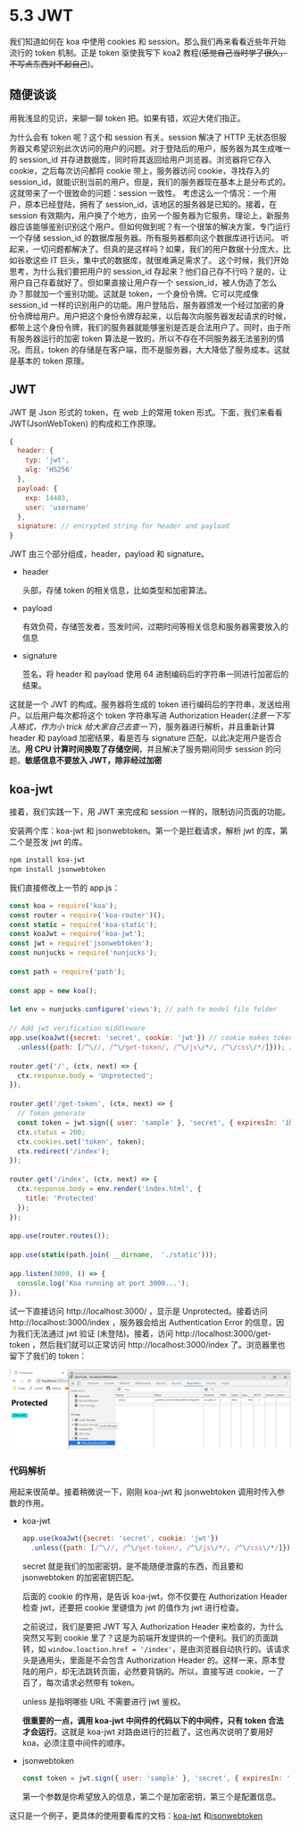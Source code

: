 # 5.3 JWT

我们知道如何在 koa 中使用 cookies 和 session。那么我们再来看看近些年开始流行的 token 机制。正是 token 驱使我写下 koa2 教程(~~感觉自己当时学了很久，不写点东西对不起自己~~)。

## 随便谈谈

用我浅显的见识，来聊一聊 token 把。如果有错，欢迎大佬们指正。

为什么会有 token 呢？这个和 session 有关。session 解决了 HTTP 无状态但服务器又希望识别此次访问的用户的问题。对于登陆后的用户，服务器为其生成唯一的 session_id 并存进数据库，同时将其返回给用户浏览器。浏览器将它存入 cookie，之后每次访问都将 cookie 带上，服务器访问 cookie，寻找存入的 session_id，就能识别当前的用户。但是，我们的服务器现在基本上是分布式的。这就带来了一个很致命的问题：session 一致性。
考虑这么一个情况：一个用户，原本已经登陆，拥有了 session_id，该地区的服务器是已知的。接着，在 session 有效期内，用户换了个地方，由另一个服务器为它服务。理论上，新服务器应该能够鉴别识别这个用户。但如何做到呢？有一个很笨的解决方案，专门运行一个存储 session_id 的数据库服务器。所有服务器都向这个数据库进行访问。
听起来，一切问题都解决了。但真的是这样吗？如果，我们的用户数据十分庞大，比如谷歌这些 IT 巨头，集中式的数据库，就很难满足需求了。
这个时候，我们开始思考，为什么我们要把用户的 session_id 存起来？他们自己存不行吗？是的，让用户自己存着就好了。但如果直接让用户存一个 session_id，被人伪造了怎么办？那就加一个鉴别功能。这就是 token，一个身份令牌。它可以完成像 session_id 一样的识别用户的功能。用户登陆后，服务器颁发一个经过加密的身份令牌给用户。用户把这个身份令牌存起来，以后每次向服务器发起请求的时候，都带上这个身份令牌，我们的服务器就能够鉴别是否是合法用户了。同时，由于所有服务器运行的加密 token 算法是一致的，所以不存在不同服务器无法鉴别的情况。而且，token 的存储是在客户端，而不是服务器，大大降低了服务成本。这就是基本的 token 原理。

## JWT

JWT 是 Json 形式的 token，在 web 上的常用 token 形式。下面，我们来看看 JWT(JsonWebToken) 的构成和工作原理。

```javascript
{
  header: {
    typ: 'jwt',
    alg: 'HS256'
  },
  payload: {
    exp: 14483,
    user: 'username'
  },
  signature: // encrypted string for header and payload
}
```

JWT 由三个部分组成，header，payload 和 signature。

- header
  
  头部，存储 token 的相关信息，比如类型和加密算法。

- payload

  有效负荷，存储签发者，签发时间，过期时间等相关信息和服务器需要放入的信息

- signature

  签名，将 header 和 payload 使用 64 进制编码后的字符串一同进行加密后的结果。

这就是一个 JWT 的构成。服务器将生成的 token 进行编码后的字符串，发送给用户。以后用户每次都将这个 token 字符串写进 Authorization Header(*注意一下写入格式，作为小 trick 给大家自己去查一下*)，服务器进行解析，并且重新计算 header 和 payload 加密结果，看是否与 signature 匹配，以此决定用户是否合法。**用 CPU 计算时间换取了存储空间**，并且解决了服务期间同步 session 的问题。**敏感信息不要放入 JWT，除非经过加密**

## koa-jwt

接着，我们实践一下，用 JWT 来完成和 session 一样的，限制访问页面的功能。

安装两个库：koa-jwt 和 jsonwebtoken。第一个是拦截请求，解析 jwt 的库，第二个是签发 jwt 的库。

```bash
npm install koa-jwt
npm install jsonwebtoken
```

我们直接修改上一节的 app.js：

```javascript
const koa = require('koa');
const router = require('koa-router')();
const static = require('koa-static');
const koaJwt = require('koa-jwt');
const jwt = require('jsonwebtoken');
const nunjucks = require('nunjucks');

const path = require('path');

const app = new koa();

let env = nunjucks.configure('views'); // path to model file folder

// Add jwt verification middleware
app.use(koaJwt({secret: 'secret', cookie: 'jwt'}) // cookie makes token also be searched in cookies with certain name, too
  .unless({path: [/^\//, /^\/get-token/, /^\/js\/*/, /^\/css\/*/]})); // the url need not to be verified

router.get('/', (ctx, next) => {
  ctx.response.body = 'Unprotected';
});

router.get('/get-token', (ctx, next) => {
  // Token generate
  const token = jwt.sign({ user: 'sample' }, 'secret', { expiresIn: '1h' });
  ctx.status = 200;
  ctx.cookies.set('token', token);
  ctx.redirect('/index');
});

router.get('/index', (ctx, next) => {
  ctx.response.body = env.render('index.html', {
    title: 'Protected'
  });
});

app.use(router.routes());

app.use(static(path.join( __dirname,  './static')));

app.listen(3000, () => {
  console.log('Koa running at port 3000...');
});
```

试一下直接访问 http://localhost:3000/ ，显示是 Unprotected。接着访问 http://localhost:3000/index ，服务器会给出 Authentication Error 的信息，因为我们无法通过 jwt 验证 (未登陆)。接着，访问 http://localhost:3000/get-token ，然后我们就可以正常访问 http://localhost:3000/index 了。浏览器里也留下了我们的 token：

![token](../../assets/image/token.jpg)

### 代码解析

用起来很简单。接着稍微说一下，刚刚 koa-jwt 和 jsonwebtoken 调用时传入参数的作用。

- koa-jwt

  ```javascript
  app.use(koaJwt({secret: 'secret', cookie: 'jwt'})
    .unless({path: [/^\//, /^\/get-token/, /^\/js\/*/, /^\/css\/*/]}));
  ```

  secret 就是我们的加密密钥，是不能随便泄露的东西，而且要和 jsonwebtoken 的加密密钥匹配。
  
  后面的 cookie 的作用，是告诉 koa-jwt，你不仅要在 Authorization Header 检查 jwt，还要把 cookie 里键值为 jwt 的值作为 jwt 进行检查。

  之前说过，我们是要把 JWT 写入 Authorization Header 来检查的，为什么突然又写到 cookie 里了？这是为前端开发提供的一个便利。我们的页面跳转，如 `window.loaction.href = '/index'`，是由浏览器自动执行的。该请求头是通用头，里面是不会包含 Authorization Header 的。这样一来，原本登陆的用户，却无法跳转页面，必然要背锅的。所以，直接写进 cookie，一了百了，每次请求必然带有 token。

  unless 是指明哪些 URL 不需要进行 jwt 鉴权。

  **很重要的一点，调用 koa-jwt 中间件的代码以下的中间件，只有 token 合法才会运行**。这就是 koa-jwt 对路由进行的拦截了。这也再次说明了要用好 koa，必须注意中间件的顺序。

- jsonwebtoken

  ```javascript
  const token = jwt.sign({ user: 'sample' }, 'secret', { expiresIn: '1h' });
  ```

  第一个参数是你希望放入的信息，第二个是加密密钥，第三个是配置信息。
  
这只是一个例子，更具体的使用要看库的文档：[koa-jwt](https://www.npmjs.com/package/koa-jwt) 和[jsonwebtoken](https://www.npmjs.com/package/jsonwebtoken)
